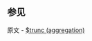 ## 参见

原文 - [$trunc (aggregation)]( https://docs.mongodb.com/manual/reference/operator/aggregation/trunc/ )

